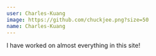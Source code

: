 ```yaml
---
user: Charles-Kuang
image: https://github.com/chuckjee.png?size=50
name: Charles-Kuang
---
```

I have worked on almost everything in this site!

